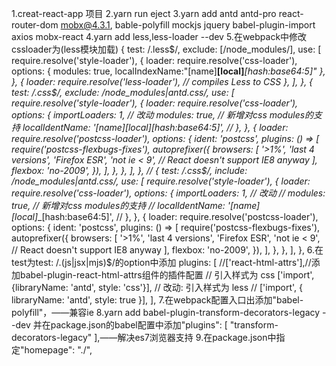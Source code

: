 1.creat-react-app 项目
2.yarn run eject
3.yarn add antd antd-pro react-router-dom mobx@4.3.1, bable-polyfill mockjs jquery babel-plugin-import axios mobx-react
4.yarn add less,less-loader --dev
5.在webpack中修改cssloader为(less模块加载)
{
   test: /\.less$/,
   exclude: [/node_modules/],
   use: [
       require.resolve('style-loader'),
       {
           loader: require.resolve('css-loader'),
           options: {
               modules: true,
               localIndexName:"[name]__[local]___[hash:base64:5]"
           },
       },
       {
           loader: require.resolve('less-loader'), // compiles Less to CSS
       },
   ],
},
{
   test: /\.css$/,
   exclude: /node_modules|antd\.css/,
   use: [
       require.resolve('style-loader'),
       {
           loader: require.resolve('css-loader'),
           options: {
               importLoaders: 1,
               // 改动
               modules: true,   // 新增对css modules的支持
               localIdentName: '[name]__[local]__[hash:base64:5]', //
           },
       },
       {
           loader: require.resolve('postcss-loader'),
           options: {
               ident: 'postcss',
               plugins: () => [
                   require('postcss-flexbugs-fixes'),
                   autoprefixer({
                       browsers: [
                           '>1%',
                           'last 4 versions',
                           'Firefox ESR',
                           'not ie < 9', // React doesn't support IE8 anyway
                       ],
                       flexbox: 'no-2009',
                   }),
               ],
           },
       },
   ],
},
//
{
   test: /\.css$/,
   include: /node_modules|antd\.css/,
   use: [
       require.resolve('style-loader'),
       {
           loader: require.resolve('css-loader'),
           options: {
               importLoaders: 1,
               // 改动
               // modules: true,   // 新增对css modules的支持
               // localIdentName: '[name]__[local]__[hash:base64:5]', //
           },
       },
       {
           loader: require.resolve('postcss-loader'),
           options: {
               ident: 'postcss',
               plugins: () => [
                   require('postcss-flexbugs-fixes'),
                   autoprefixer({
                       browsers: [
                           '>1%',
                           'last 4 versions',
                           'Firefox ESR',
                           'not ie < 9', // React doesn't support IE8 anyway
                       ],
                       flexbox: 'no-2009',
                   }),
               ],
           },
       },
   ],
},
6.在test为test: /\.(js|jsx|mjs)$/的option中添加
plugins: [
             //['react-html-attrs'],//添加babel-plugin-react-html-attrs组件的插件配置
             // 引入样式为 css
             ['import', {libraryName: 'antd', style: 'css'}],
             // 改动: 引入样式为 less
             //  ['import', { libraryName: 'antd', style: true }],
         ],
7.在webpack配置入口出添加"babel-polyfill"，——兼容ie
8.yarn add  babel-plugin-transform-decorators-legacy --dev
并在package.json的babel配置中添加"plugins": [
                               "transform-decorators-legacy"
                             ],——解决es7浏览器支持
9.在package.json中指定"homepage": "./",
